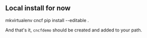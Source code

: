 
## Local install for now

mkvirtualenv cncf
pip install --editable .

And that's it, `cncfdemo` should be created and added to your path.
